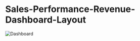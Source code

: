 # Sales-Performance-Revenue-Dashboard-Layout

![Dashboard](https://user-images.githubusercontent.com/83752396/154828028-14b3c52d-0fb2-4e5f-a7a6-d5a40836516b.png)
